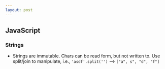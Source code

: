 ```yaml
---
layout: post
---
```


## JavaScript

### Strings

* Strings are immutable. Chars can be read form, but not written to. Use split/join to manipulate, i.e., `'asdf'.split('')` --> `["a", s", "d", "f"]`
